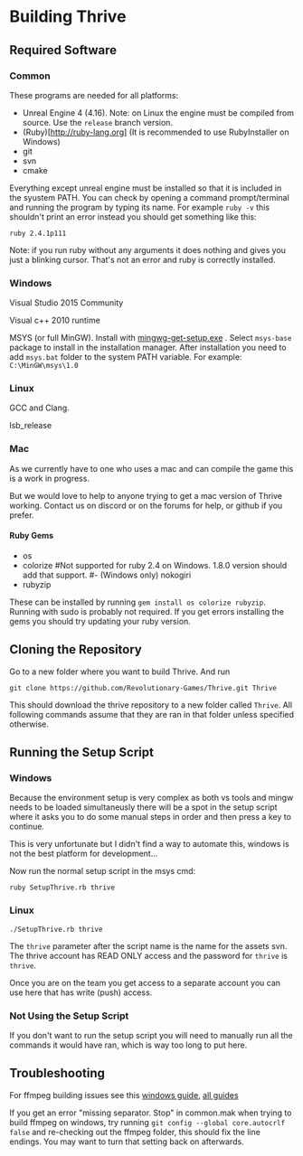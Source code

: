Building Thrive
===============

Required Software
-----------------

### Common

These programs are needed for all platforms:

- Unreal Engine 4 (4.16). 
  Note: on Linux the engine must be compiled from source. Use the `release` branch version.
- (Ruby)[http://ruby-lang.org] (It is recommended to use RubyInstaller on Windows)
- git
- svn
- cmake

Everything except unreal engine must be installed so that it is 
included in the syustem PATH. You can check by opening a command 
prompt/terminal and running the program by typing its name. 
For example `ruby -v` this shouldn't print an error instead you should get something like this:
```
ruby 2.4.1p111
``` 

Note: if you run ruby without any arguments it does nothing and gives you just a blinking cursor. 
That's not an error and ruby is correctly installed.

### Windows

Visual Studio 2015 Community

Visual c++ 2010 runtime

MSYS (or full MinGW). Install with 
[mingwg-get-setup.exe](https://sourceforge.net/projects/mingw/files/Installer/) 
. Select `msys-base` package to install in the installation manager.
After installation you need to add `msys.bat` folder to the system PATH variable.
For example: `C:\MinGW\msys\1.0`


### Linux

GCC and Clang.

lsb_release

### Mac

As we currently have to one who uses a mac and can compile the game this is a work in progress.

But we would love to help to anyone trying to get a mac version of Thrive working.
Contact us on discord or on the forums for help, or github if you prefer.

#### Ruby Gems
- os
- colorize
#Not supported for ruby 2.4 on Windows. 1.8.0 version should add that support. 
#- (Windows only) nokogiri
- rubyzip

These can be installed by running `gem install os colorize rubyzip`. Running with sudo is probably not required.
If you get errors installing the gems you should try updating your ruby version.

Cloning the Repository
----------------------

Go to a new folder where you want to build Thrive. And run
```
git clone https://github.com/Revolutionary-Games/Thrive.git Thrive
```

This should download the thrive repository to a new folder called `Thrive`.
All following commands assume that they are ran in that folder unless specified otherwise.

Running the Setup Script
------------------------

### Windows

Because the environment setup is very complex as both vs tools and mingw needs 
to be loaded simultaneusly there will be a spot in the setup script where it asks you to 
do some manual steps in order and then press a key to continue.


This is very unfortunate but I didn't find a way to automate this, 
windows is not the best platform for development...


Now run the normal setup script in the msys cmd:
```
ruby SetupThrive.rb thrive
```

### Linux
```
./SetupThrive.rb thrive
```

The `thrive` parameter after the script name is the name for the assets svn. 
The thrive account has READ ONLY access and the password for `thrive` is `thrive`.

Once you are on the team you get access to a separate account you can use here that has
write (push) access.


### Not Using the Setup Script 

If you don't want to run the setup script you will need to manually 
run all the commands it would have ran, which is way too long to put here.


Troubleshooting
---------------

For ffmpeg building issues see this [windows guide](https://trac.ffmpeg.org/wiki/CompilationGuide/MSVC),
[all guides](https://trac.ffmpeg.org/wiki/CompilationGuide)

If you get an error "missing separator. Stop" in common.mak when trying to build ffmpeg on windows,
try running `git config --global core.autocrlf false` and re-checking out the ffmpeg folder, this should
fix the line endings. You may want to turn that setting back on afterwards.





